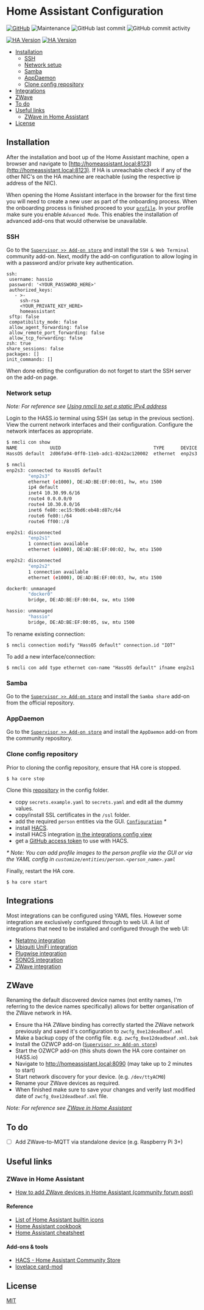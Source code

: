 # Home Assistant Configuration <!-- omit in toc -->

[![GitHub](https://img.shields.io/github/license/QNimbus/homeassistant-config?style=for-the-badge)](LICENSE)
![Maintenance](https://img.shields.io/maintenance/yes/2020?style=for-the-badge)
![GitHub last commit](https://img.shields.io/github/last-commit/QNimbus/homeassistant-config?style=for-the-badge)
![GitHub commit activity](https://img.shields.io/github/commit-activity/m/QNimbus/homeassistant-config?style=for-the-badge)

[![HA Version](https://img.shields.io/static/v1?label=HA%20current%20version&message=0.116.4&color=%23007ec6&style=for-the-badge)](https://github.com/home-assistant/home-assistant/releases/latest)
[![HA Version](https://img.shields.io/static/v1?label=HA%20initial%20version&message=0.116.0&color=%23007ec6&style=for-the-badge)](https://github.com/home-assistant/core/releases/0.116.0)

- [Installation](#installation)
  - [SSH](#ssh)
  - [Network setup](#network-setup)
  - [Samba](#samba)
  - [AppDaemon](#appdaemon)
  - [Clone config repository](#clone-config-repository)
- [Integrations](#integrations)
- [ZWave](#zwave)
- [To do](#to-do)
- [Useful links](#useful-links)
  - [ZWave in Home Assistant](#zwave-in-home-assistant)
- [License](#license)

## Installation

After the installation and boot up of the Home Assistant machine, open a browser and navigate to [http://homeassistant.local:8123](http://homeassistant.local:8123). If HA is unreachable check if any of the other NIC's on the HA machine are reachable (using the respective ip address of the NIC).

When opening the Home Assistant interface in the browser for the first time you will need to create a new user as part of the onboarding process. When the onboarding process is finished proceed to your [`profile`](http://homeassistant.local:8123/profile). In your profile make sure you enable `Advanced Mode`. This enables the installation of advanced add-ons that would otherwise be unavailable.

### SSH

Go to the [`Supervisor >> Add-on store`](http://homeassistant.local:8123/hassio/store) and install the `SSH & Web Terminal` community add-on. Next, modify the add-on configuration to allow loging in with a password and/or private key authentication.

 ```
 ssh:
  username: hassio
  password: '<YOUR_PASSWORD_HERE>'
  authorized_keys:
    - >-
      ssh-rsa
      <YOUR_PRIVATE_KEY_HERE>
      homeassistant
  sftp: false
  compatibility_mode: false
  allow_agent_forwarding: false
  allow_remote_port_forwarding: false
  allow_tcp_forwarding: false
zsh: true
share_sessions: false
packages: []
init_commands: []
 ```

When done editing the configuration do not forget to start the SSH server on the add-on page.

### Network setup

*Note: For reference see [Using nmcli to set a static IPv4 address](https://github.com/home-assistant/operating-system/blob/dev/Documentation/network.md#using-nmcli-to-set-a-static-ipv4-address)*

Login to the HASS.io terminal using SSH (as setup in the previous section). View the current network interfaces and their configuration. Configure the network interfaces as appropriate.

```bash
$ nmcli con show
NAME            UUID                                  TYPE      DEVICE
HassOS default  2d06fa94-0ff0-11eb-adc1-0242ac120002  ethernet  enp2s3

$ nmcli
enp2s3: connected to HassOS default
        "enp2s3"
        ethernet (e1000), DE:AD:BE:EF:00:01, hw, mtu 1500
        ip4 default
        inet4 10.30.99.6/16
        route4 0.0.0.0/0
        route4 10.30.0.0/16
        inet6 fe80::ec15:9bd6:eb48:d87c/64
        route6 fe80::/64
        route6 ff00::/8

enp2s1: disconnected
        "enp2s1"
        1 connection available
        ethernet (e1000), DE:AD:BE:EF:00:02, hw, mtu 1500

enp2s2: disconnected
        "enp2s2"
        1 connection available
        ethernet (e1000), DE:AD:BE:EF:00:03, hw, mtu 1500

docker0: unmanaged
        "docker0"
        bridge, DE:AD:BE:EF:00:04, sw, mtu 1500

hassio: unmanaged
        "hassio"
        bridge, DE:AD:BE:EF:00:05, sw, mtu 1500
```

To rename existing connection:

`$ nmcli connection modify "HassOS default" connection.id "IOT"`

To add a new interface/connection:

`$ nmcli con add type ethernet con-name "HassOS default" ifname enp2s1`

### Samba

Go to the [`Supervisor >> Add-on store`](http://homeassistant.local:8123/hassio/store) and install the `Samba share` add-on from the official repository.

### AppDaemon

Go to the [`Supervisor >> Add-on store`](http://homeassistant.local:8123/hassio/store) and install the `AppDaemon` add-on from the community repository.

### Clone config repository

Prior to cloning the config repository, ensure that HA core is stopped.

`$ ha core stop`

Clone this [repository](https://github.com/QNimbus/homeassistant-config.git) in the config folder.

- copy `secrets.example.yaml` to `secrets.yaml` and edit all the dummy values.
- copy/install SSL certificates in the `/ssl` folder.
- add the required `person` entities via the GUI. [`Configuration`](http://homeassistant.local:8123/config/person) *\**
- install [HACS](https://hacs.xyz/docs/installation/manual).
- install HACS integration [in the integrations config view](http://homeassistant.local:8123/config/integrations)
- get a [GitHub access token](https://github.com/settings/tokens) to use with HACS.

*\* Note: You can add profile images to the person profile via the GUI or via the YAML config in `customize/entities/person.<person_name>.yaml`*

Finally, restart the HA core.

`$ ha core start`

## Integrations

Most integrations can be configured using YAML files. However some integration are exclusively configured through to web UI. A list of integrations that need to be installed and configured through the web UI:

- [Netatmo integration](https://www.home-assistant.io/integrations/netatmo/)
- [Ubiquiti UniFi integration](https://www.home-assistant.io/integrations/unifi/)
- [Plugwise integration](https://www.home-assistant.io/integrations/plugwise/)
- [SONOS integration](https://www.home-assistant.io/integrations/sonos/)
- [ZWave integration](https://www.home-assistant.io/integrations/zwave/)

## ZWave

Renaming the default discovered device names (not entity names, I'm referring to the device names specifically) allows for better organisation of the ZWave network in HA.

- Ensure tha HA ZWave binding has correctly started the ZWave network previously and saved it's configuration to `zwcfg_0xe12deadbeaf.xml`
- Make a backup copy of the config file. e.g. `zwcfg_0xe12deadbeaf.xml.bak`
- Install the OZWCP add-on ([`Supervisor >> Add-on store`](http://homeassistant.local:8123/hassio/store))
- Start the OZWCP add-on (this shuts down the HA core container on HASS.io)
- Navigate to http://homeassistant.local:8090 (may take up to 2 minutes to start)
- Start network discovery for your device. (e.g. `/dev/ttyACM0`)
- Rename your ZWave devices as required.
- When finished make sure to save your changes and verify last modified date of `zwcfg_0xe12deadbeaf.xml` file.

*Note: For reference see [ZWave in Home Assistant](#zwave-in-home-assistant)*

## To do

- [ ] Add ZWave-to-MQTT via standalone device (e.g. Raspberry Pi 3+)

## Useful links

### ZWave in Home Assistant

- [How to add ZWave devices in Home Assistant (community forum post)](https://community.home-assistant.io/t/aeon-labs-z-wave-door-window-sensor/403/27)

#### Reference

- [List of Home Assistant builtin icons](https://gist.github.com/QNimbus/5fb74d8ab5b68db3731f06eefedda3f7)
- [Home Assistant cookbook](https://www.home-assistant.io/cookbook/)
- [Home Assistant cheatsheet](https://github.com/arsaboo/homeassistant-config/blob/master/HASS%20Cheatsheet.md)

#### Add-ons & tools

- [HACS - Home Assistant Community Store](https://hacs.xyz/)
- [lovelace card-mod](https://github.com/thomasloven/lovelace-card-mod)

## License

[MIT](LICENSE)
